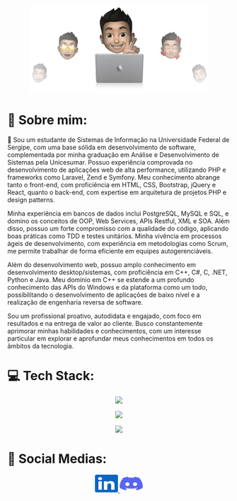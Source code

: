 <p align="center">
  <img src="https://raw.githubusercontent.com/jvvict0r/jvvict0r/refs/heads/master/cover-thompson.png" height="200"/>
</p>

# 💫 Sobre mim:
🚀 Sou um estudante de Sistemas de Informação na Universidade Federal de Sergipe, com uma base sólida em desenvolvimento de software, complementada por minha graduação em Análise e Desenvolvimento de Sistemas pela Unicesumar. Possuo experiência comprovada no desenvolvimento de aplicações web de alta performance, utilizando PHP e frameworks como Laravel, Zend e Symfony. Meu conhecimento abrange tanto o front-end, com proficiência em HTML, CSS, Bootstrap, jQuery e React, quanto o back-end, com expertise em arquitetura de projetos PHP e design patterns. 

Minha experiência em bancos de dados inclui PostgreSQL, MySQL e SQL, e domino os conceitos de OOP, Web Services, APIs Restful, XML e SOA. Além disso, possuo um forte compromisso com a qualidade do código, aplicando boas práticas como TDD e testes unitários. Minha vivência em processos ágeis de desenvolvimento, com experiência em metodologias como Scrum, me permite trabalhar de forma eficiente em equipes autogerenciáveis. 

Além do desenvolvimento web, possuo amplo conhecimento em desenvolvimento desktop/sistemas, com proficiência em C++, C#, C, .NET, Python e Java. Meu domínio em C++ se estende a um profundo conhecimento das APIs do Windows e da plataforma como um todo, possibilitando o desenvolvimento de aplicações de baixo nível e a realização de engenharia reversa de software. 

Sou um profissional proativo, autodidata e engajado, com foco em resultados e na entrega de valor ao cliente. Busco constantemente aprimorar minhas habilidades e conhecimentos, com um interesse particular em explorar e aprofundar meus conhecimentos em todos os âmbitos da tecnologia. 

# 💻 Tech Stack:
<p align="center">
  <a href="https://skillicons.dev">
    <img src="https://skillicons.dev/icons?i=html,css,js,typescript,php,laravel,react,nodejs,next" />
  </a>
</p>
<p align="center">
  <a href="https://skillicons.dev">
    <img src="https://skillicons.dev/icons?i=mongodb,mysql,postgres" />
  </a>
</p>
<p align="center">
  <a href="https://skillicons.dev">
    <img src="https://skillicons.dev/icons?i=c,cs,cpp,dotnet,py,java" />
  </a>
</p>

# 📝 Social Medias: 
<div align="center">
  <a href="https://www.linkedin.com/in/jvvict0r/" target="_blank">
    <img src="https://raw.githubusercontent.com/jvvict0r/jvvict0r/refs/heads/master/linkedin.svg" width="52" height="40" alt="linkedin logo"  />
  </a>
  <a href="https://discord.gg/nkb2SDANrR" target="_blank">
    <img src="https://raw.githubusercontent.com/jvvict0r/jvvict0r/refs/heads/master/discord.svg" width="52" height="40" alt="discord logo"  />
  </a>
</div>
